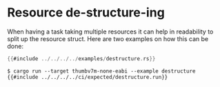 # Resource de-structure-ing

When having a task taking multiple resources it can help in readability to split
up the resource struct. Here are two examples on how this can be done:

``` rust
{{#include ../../../../examples/destructure.rs}}
```

``` console
$ cargo run --target thumbv7m-none-eabi --example destructure
{{#include ../../../../ci/expected/destructure.run}}
```
